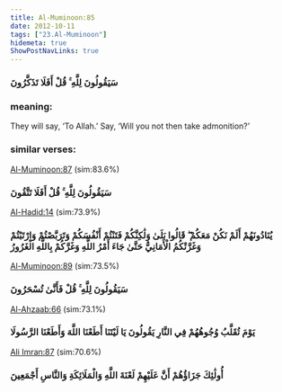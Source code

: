 ```yaml
---
title: Al-Muminoon:85
date: 2012-10-11
tags: ["23.Al-Muminoon"]
hidemeta: true 
ShowPostNavLinks: true 
---
```

### سَيَقُولُونَ لِلَّهِ ۚ قُلْ أَفَلَا تَذَكَّرُونَ
### meaning: 
They will say, ‘To Allah.’ Say, ‘Will you not then take admonition?’
### similar verses: 

[Al-Muminoon:87](/23/87) (sim:83.6%)

### سَيَقُولُونَ لِلَّهِ ۚ قُلْ أَفَلَا تَتَّقُونَ

[Al-Hadid:14](/57/14) (sim:73.9%)

### يُنَادُونَهُمْ أَلَمْ نَكُنْ مَعَكُمْ ۖ قَالُوا بَلَىٰ وَلَٰكِنَّكُمْ فَتَنْتُمْ أَنْفُسَكُمْ وَتَرَبَّصْتُمْ وَارْتَبْتُمْ وَغَرَّتْكُمُ الْأَمَانِيُّ حَتَّىٰ جَاءَ أَمْرُ اللَّهِ وَغَرَّكُمْ بِاللَّهِ الْغَرُورُ

[Al-Muminoon:89](/23/89) (sim:73.5%)

### سَيَقُولُونَ لِلَّهِ ۚ قُلْ فَأَنَّىٰ تُسْحَرُونَ

[Al-Ahzaab:66](/33/66) (sim:73.1%)

### يَوْمَ تُقَلَّبُ وُجُوهُهُمْ فِي النَّارِ يَقُولُونَ يَا لَيْتَنَا أَطَعْنَا اللَّهَ وَأَطَعْنَا الرَّسُولَا

[Ali Imran:87](/3/87) (sim:70.6%)

### أُولَٰئِكَ جَزَاؤُهُمْ أَنَّ عَلَيْهِمْ لَعْنَةَ اللَّهِ وَالْمَلَائِكَةِ وَالنَّاسِ أَجْمَعِينَ
